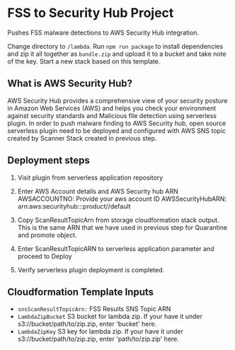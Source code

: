 # FSS to Security Hub Project

Pushes FSS malware detections to AWS Security Hub integration.

Change directory to `/lambda`. Run `npm run package` to install dependencies and zip it all together as `bundle.zip` and upload it to a bucket and take note of the key.
Start a new stack based on this template.

## What is AWS Security Hub?
AWS Security Hub provides a comprehensive view of your security posture in Amazon Web Services (AWS) and helps you check your environment against security standards and Malicious file detection using serverless plugin.
    In order to push malware finding to AWS Security hub, open source serverless plugin need to be deployed and configured with AWS SNS topic created by Scanner Stack created in previous step.

## Deployment steps
1.	Visit plugin from serverless application repository
 
2.	Enter AWS Account details and AWS Security hub ARN
AWSACCOUNTNO: Provide your aws account ID
AWSSecurityHubARN: arn:aws:securityhub:<region>:<aws acc no>:product/<aws acc no>/default


3.	Copy ScanResultTopicArn from storage cloudformation stack output. This is the same ARN that we have used in previous step for Quarantine and promote object.

 
4.	Enter ScanResultTopicARN to serverless application parameter and proceed to Deploy
 

5.	Verify serverless plugin deployment is completed.
 

## Cloudformation Template Inputs

 * `snsScanResultTopicArn:`   FSS Results SNS Topic ARN
 * `LambdaZipBucket`          S3 bucket for lambda zip. If your have it under s3://bucket/path/to/zip.zip, enter 'bucket' here.
 * `LambdaZipKey`             S3 key for lambda zip. If your have it under s3://bucket/path/to/zip.zip, enter 'path/to/zip.zip' here. 
